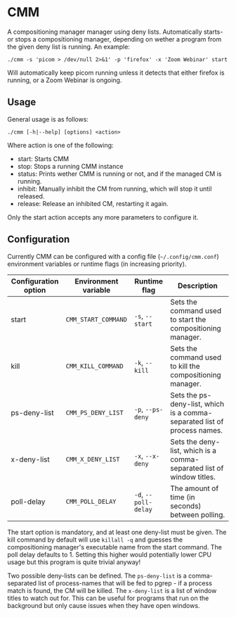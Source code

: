 # CMM
A compositioning manager manager using deny lists. Automatically starts- or stops a compositioning manager, depending on wether a program from the given deny list is running. An example:

    ./cmm -s 'picom > /dev/null 2>&1' -p 'firefox' -x 'Zoom Webinar' start

Will automatically keep picom running unless it detects that either firefox is running, or a Zoom Webinar is ongoing.

## Usage
General usage is as follows:

    ./cmm [-h|--help] [options] <action>

Where action is one of the following:

* start:   Starts CMM
* stop:    Stops a running CMM instance
* status:  Prints wether CMM is running or not, and if the managed CM is running.
* inhibit: Manually inhibit the CM from running, which will stop it until released.
* release: Release an inhibited CM, restarting it again.

Only the start action accepts any more parameters to configure it.

## Configuration
Currently CMM can be configured with a config file (`~/.config/cmm.conf`) environment variables or runtime flags (in increasing priority).

| Configuration option | Environment variable | Runtime flag     | Description                                                              |
| -------------------- | -------------------- | ---------------- | ------------------------------------------------------------------------ |
| start                | `CMM_START_COMMAND`  | `-s`, `--start`  | Sets the command used to start the compositioning manager.               |
| kill                 | `CMM_KILL_COMMAND`   | `-k`, `--kill`   | Sets the command used to kill the compositioning manager.                |
| ps-deny-list         | `CMM_PS_DENY_LIST`   | `-p`, `--ps-deny`| Sets the ps-deny-list, which is a comma-separated list of process names. |
| x-deny-list          | `CMM_X_DENY_LIST`    | `-x`, `--x-deny` | Sets the deny-list, which is a comma-separated list of window titles.    |
| poll-delay           | `CMM_POLL_DELAY`     | `-d`, `--poll-delay` | The amount of time (in seconds) between polling.                     |

The start option is mandatory, and at least one deny-list must be given. The kill command by default will use `killall -q` and guesses the compositioning manager's executable name from the start command. The poll delay defaults to 1. Setting this higher would potentially lower CPU usage but this program is quite trivial anyway!

Two possible deny-lists can be defined. The `ps-deny-list` is a comma-separated list of process-names that will be fed to pgrep - if a process match is found, the CM will be killed. The `x-deny-list` is a list of window titles to watch out for. This can be useful for programs that run on the background but only cause issues when they have open windows.
